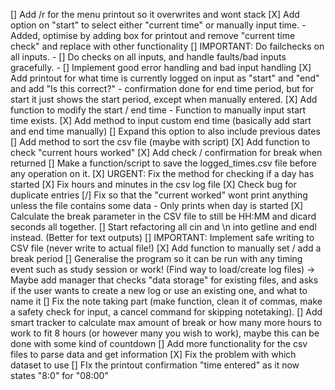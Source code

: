 [] Add /r for the menu printout so it overwrites and wont stack
[X] Add option on "start" to select either "current time" or manually input time.
    - Added, optimise by adding box for printout and remove "current time check" and replace with other functionality
[] IMPORTANT: Do failchecks on all inputs.
    - [] Do checks on all inputs, and handle faults/bad inputs gracefully. 
    - [] Implement good error handling and bad input handling
[X] Add printout for what time is currently logged on input as "start" and "end" and add "Is this correct?" 
    - confirmation done for end time period, but for start it just shows the start period, except when manually entered.
[X] Add function to modify the start / end time
    - Function to manually input start time exists.
[X] Add method to input custom end time (basically add start and end time manually)
    [] Expand this option to also include previous dates
[] Add method to sort the csv file (maybe with script)
[X] Add function to check "current hours worked"
[X] Add check / confirmation for break when returned
[] Make a function/script to save the logged_times.csv file before any operation on it.
[X] URGENT: Fix the method for checking if a day has started
[X] Fix hours and minutes in the csv log file
[X] Check bug for duplicate entries
[/] Fix so that the "current worked" wont print anything unless the file contains some data
    - Only prints when day is started
[X] Calculate the break parameter in the CSV file to still be HH:MM and dicard seconds all together.
[] Start refactoring all cin and \n into getline and endl instead. (Better for text outputs)
[] IMPORTANT: Implement safe writing to CSV file (never write to actual file!)
[X] Add function to manually set / add a break period
[] Generalise the program so it can be run with any timing event such as study session or work! (Find way to load/create log files) -> Maybe add manager that checks "data storage" for existing files, and asks if the user wants to create a new log or use an existing one, and what to name it
[] Fix the note taking part (make function, clean it of commas, make a safety check for input, a cancel command for skipping notetaking).
 [] Add smart tracker to calculate max amount of break or how many more hours to work to fit 8 hours (or however many you wish to work), maybe this can be done with some kind of countdown
[] Add more functionality for the csv files to parse data and get information
[X] Fix the problem with which dataset to use
[] FIx the printout confirmation "time entered" as it now states "8:0" for "08:00"
